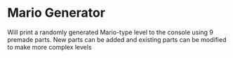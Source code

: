 # Mario Generator
Will print a randomly generated Mario-type level to the console using 9 premade parts. New parts can be added and existing parts can be modified to make more complex levels
# 
